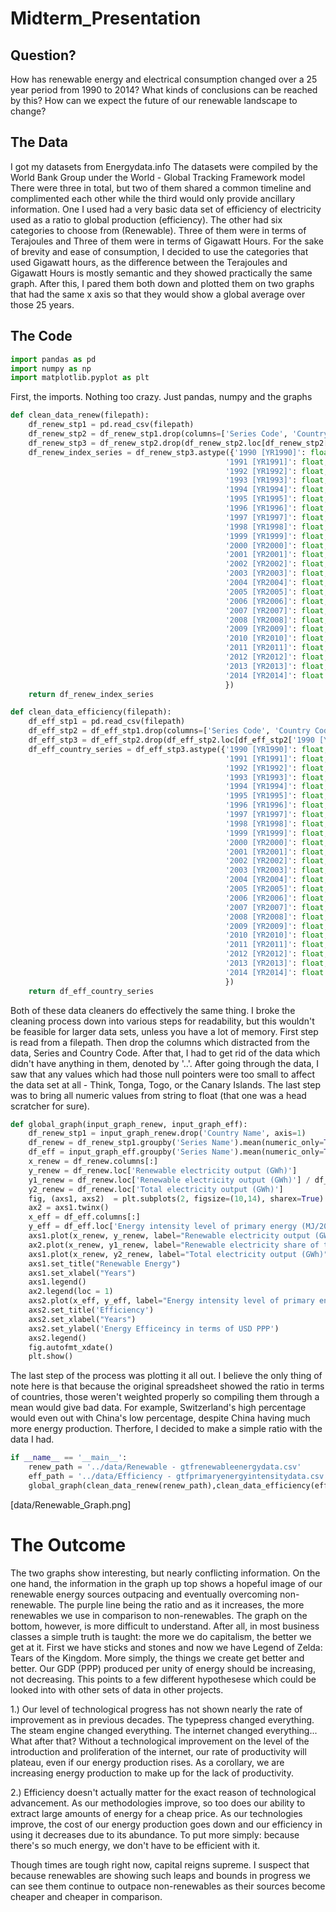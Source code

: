 # Midterm_Presentation

## Question?

How has renewable energy and electrical consumption changed over a 25 year period from 1990 to 2014? What kinds of conclusions can be reached by this? How can we expect the future of our renewable landscape to change?

## The Data

I got my datasets from Energydata.info
The datasets were compiled by the World Bank Group under the World - Global Tracking Framework model
There were three in total, but two of them shared a common timeline and complimented each other while the third would only provide ancillary information. One I used had a very basic data set of efficiency of electricity used as a ratio to global production (efficiency). The other had six categories to choose from (Renewable). Three of them were in terms of Terajoules and Three of them were in terms of Gigawatt Hours. For the sake of brevity and ease of consumption, I decided to use the categories that used Gigawatt hours, as the difference between the Terajoules and Gigawatt Hours is mostly semantic and they showed practically the same graph. After this, I pared them both down and plotted them on two graphs that had the same x axis so that they would show a global average over those 25 years.

## The Code
```python
import pandas as pd
import numpy as np
import matplotlib.pyplot as plt 
```

First, the imports. Nothing too crazy. Just pandas, numpy and the graphs

```python
def clean_data_renew(filepath):
    df_renew_stp1 = pd.read_csv(filepath)
    df_renew_stp2 = df_renew_stp1.drop(columns=['Series Code', 'Country Code'], axis=1)
    df_renew_stp3 = df_renew_stp2.drop(df_renew_stp2.loc[df_renew_stp2['1990 [YR1990]'] == '..'].index)
    df_renew_index_series = df_renew_stp3.astype({'1990 [YR1990]': float,
                                                '1991 [YR1991]': float,
                                                '1992 [YR1992]': float,
                                                '1993 [YR1993]': float,
                                                '1994 [YR1994]': float,
                                                '1995 [YR1995]': float,
                                                '1996 [YR1996]': float,
                                                '1997 [YR1997]': float,
                                                '1998 [YR1998]': float,
                                                '1999 [YR1999]': float,
                                                '2000 [YR2000]': float,
                                                '2001 [YR2001]': float,
                                                '2002 [YR2002]': float,
                                                '2003 [YR2003]': float,
                                                '2004 [YR2004]': float,
                                                '2005 [YR2005]': float,
                                                '2006 [YR2006]': float,
                                                '2007 [YR2007]': float,
                                                '2008 [YR2008]': float,
                                                '2009 [YR2009]': float,
                                                '2010 [YR2010]': float,
                                                '2011 [YR2011]': float,
                                                '2012 [YR2012]': float,
                                                '2013 [YR2013]': float,
                                                '2014 [YR2014]': float
                                                })
    return df_renew_index_series

def clean_data_efficiency(filepath):
    df_eff_stp1 = pd.read_csv(filepath)
    df_eff_stp2 = df_eff_stp1.drop(columns=['Series Code', 'Country Code'], axis=1)
    df_eff_stp3 = df_eff_stp2.drop(df_eff_stp2.loc[df_eff_stp2['1990 [YR1990]'] == '..'].index)
    df_eff_country_series = df_eff_stp3.astype({'1990 [YR1990]': float,
                                                '1991 [YR1991]': float,
                                                '1992 [YR1992]': float,
                                                '1993 [YR1993]': float,
                                                '1994 [YR1994]': float,
                                                '1995 [YR1995]': float,
                                                '1996 [YR1996]': float,
                                                '1997 [YR1997]': float,
                                                '1998 [YR1998]': float,
                                                '1999 [YR1999]': float,
                                                '2000 [YR2000]': float,
                                                '2001 [YR2001]': float,
                                                '2002 [YR2002]': float,
                                                '2003 [YR2003]': float,
                                                '2004 [YR2004]': float,
                                                '2005 [YR2005]': float,
                                                '2006 [YR2006]': float,
                                                '2007 [YR2007]': float,
                                                '2008 [YR2008]': float,
                                                '2009 [YR2009]': float,
                                                '2010 [YR2010]': float,
                                                '2011 [YR2011]': float,
                                                '2012 [YR2012]': float,
                                                '2013 [YR2013]': float,
                                                '2014 [YR2014]': float
                                                })
    return df_eff_country_series
```

Both of these data cleaners do effectively the same thing. I broke the cleaning process down into various steps for readability, but this wouldn't be feasible for larger data sets, unless you have a lot of memory. First step is read from a filepath. Then drop the columns which distracted from the data, Series and Country Code. After that, I had to get rid of the data which didn't have anything in them, denoted by '..'. After going through the data, I saw that any values which had those null pointers were too small to affect the data set at all - Think, Tonga, Togo, or the Canary Islands. The last step was to bring all numeric values from string to float (that one was a head scratcher for sure). 


```python
def global_graph(input_graph_renew, input_graph_eff):
    df_renew_stp1 = input_graph_renew.drop('Country Name', axis=1)
    df_renew = df_renew_stp1.groupby('Series Name').mean(numeric_only=True)
    df_eff = input_graph_eff.groupby('Series Name').mean(numeric_only=True)
    x_renew = df_renew.columns[:]
    y_renew = df_renew.loc['Renewable electricity output (GWh)']
    y1_renew = df_renew.loc['Renewable electricity output (GWh)'] / df_renew.loc['Total electricity output (GWh)'] 
    y2_renew = df_renew.loc['Total electricity output (GWh)']
    fig, (axs1, axs2)  = plt.subplots(2, figsize=(10,14), sharex=True)
    ax2 = axs1.twinx()
    x_eff = df_eff.columns[:]
    y_eff = df_eff.loc['Energy intensity level of primary energy (MJ/2011 USD PPP)']
    axs1.plot(x_renew, y_renew, label="Renewable electricity output (GWh)", color="blue", marker='.')
    ax2.plot(x_renew, y1_renew, label="Renewable electricity share of total electricity output (%)", color="purple", marker='.')
    axs1.plot(x_renew, y2_renew, label="Total electricity output (GWh)", color="red", marker='.')
    axs1.set_title("Renewable Energy")
    axs1.set_xlabel("Years")
    axs1.legend()
    ax2.legend(loc = 1)
    axs2.plot(x_eff, y_eff, label="Energy intensity level of primary energy (MJ/2011 USD PPP)", color="blue", marker='.')
    axs2.set_title('Efficiency')
    axs2.set_xlabel("Years")
    axs2.set_ylabel('Energy Efficeincy in terms of USD PPP')
    axs2.legend()
    fig.autofmt_xdate()
    plt.show()
```

The last step of the process was plotting it all out. I believe the only thing of note here is that because the original spreadsheet showed the ratio in terms of countries, those weren't weighted properly so compiling them through a mean would give bad data. For example, Switzerland's high percentage would even out with China's low percentage, despite China having much more energy production. Therfore, I decided to make a simple ratio with the data I had.


```python
if __name__ == '__main__':
    renew_path = '../data/Renewable - gtfrenewableenergydata.csv'
    eff_path = '../data/Efficiency - gtfprimaryenergyintensitydata.csv'
    global_graph(clean_data_renew(renew_path),clean_data_efficiency(eff_path))
```


[data/Renewable_Graph.png]

# The Outcome

The two graphs show interesting, but nearly conflicting information. On the one hand, the information in the graph up top shows a hopeful image of our renewable energy sources outpacing and eventually overcoming non-renewable. The purple line being the ratio and as it increases, the more renewables we use in comparison to non-renewables. The graph on the bottom, however, is more difficult to understand. After all, in most business classes a simple truth is taught: the more we do capitalism, the better we get at it. First we have sticks and stones and now we have Legend of Zelda: Tears of the Kingdom. More simply, the things we create get better and better. Our GDP (PPP) produced per unity of energy should be increasing, not decreasing. This points to a few different hypothesese which could be looked into with other sets of data in other projects.

1.) Our level of technological progress has not shown nearly the rate of improvement as in previous decades. The typepress changed everything. The steam engine changed everything. The internet changed everything... What after that? Without a technological improvement on the level of the introduction and proliferation of the internet, our rate of productivity will plateau, even if our energy production rises. As a corollary, we are increasing energy production to make up for the lack of productivity.

2.) Efficiency doesn't actually matter for the exact reason of technological advancement. As our methodologies improve, so too does our ability to extract large amounts of energy for a cheap price. As our technologies improve, the cost of our energy production goes down and our efficiency in using it decreases due to its abundance. To put more simply: because there's so much energy, we don't have to be efficient with it.

Though times are tough right now, capital reigns supreme. I suspect that because renewables are showing such leaps and bounds in progress we can see them continue to outpace non-renewables as their sources become cheaper and cheaper in comparison.